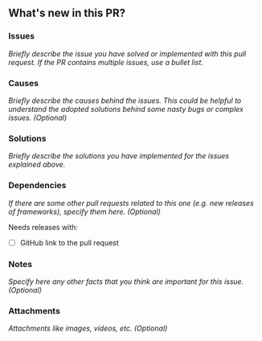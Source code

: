 ## What's new in this PR?

### Issues

_Briefly describe the issue you have solved or implemented with this pull request. If the PR contains multiple issues, use a bullet list._

### Causes

_Briefly describe the causes behind the issues. This could be helpful to understand the adopted solutions behind some nasty bugs or complex issues. (Optional)_

### Solutions

_Briefly describe the solutions you have implemented for the issues explained above._

### Dependencies

_If there are some other pull requests related to this one (e.g. new releases of frameworks), specify them here. (Optional)_

Needs releases with:

- [ ] GitHub link to the pull request

### Notes

_Specify here any other facts that you think are important for this issue. (Optional)_

### Attachments

_Attachments like images, videos, etc. (Optional)_
